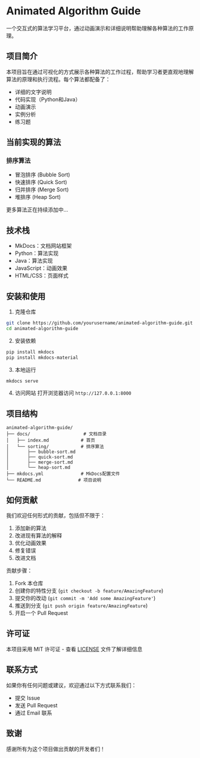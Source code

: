 # Animated Algorithm Guide

一个交互式的算法学习平台，通过动画演示和详细说明帮助理解各种算法的工作原理。

## 项目简介

本项目旨在通过可视化的方式展示各种算法的工作过程，帮助学习者更直观地理解算法的原理和执行流程。每个算法都配备了：

- 详细的文字说明
- 代码实现（Python和Java）
- 动画演示
- 实例分析
- 练习题

## 当前实现的算法

### 排序算法
- 冒泡排序 (Bubble Sort)
- 快速排序 (Quick Sort)
- 归并排序 (Merge Sort)
- 堆排序 (Heap Sort)

更多算法正在持续添加中...

## 技术栈

- MkDocs：文档网站框架
- Python：算法实现
- Java：算法实现
- JavaScript：动画效果
- HTML/CSS：页面样式

## 安装和使用

1. 克隆仓库
```bash
git clone https://github.com/yourusername/animated-algorithm-guide.git
cd animated-algorithm-guide
```

2. 安装依赖
```bash
pip install mkdocs
pip install mkdocs-material
```

3. 本地运行
```bash
mkdocs serve
```

4. 访问网站
打开浏览器访问 `http://127.0.0.1:8000`

## 项目结构

```
animated-algorithm-guide/
├── docs/                    # 文档目录
│   ├── index.md            # 首页
│   └── sorting/            # 排序算法
│       ├── bubble-sort.md
│       ├── quick-sort.md
│       ├── merge-sort.md
│       └── heap-sort.md
├── mkdocs.yml              # MkDocs配置文件
└── README.md              # 项目说明
```

## 如何贡献

我们欢迎任何形式的贡献，包括但不限于：

1. 添加新的算法
2. 改进现有算法的解释
3. 优化动画效果
4. 修复错误
5. 改进文档

贡献步骤：

1. Fork 本仓库
2. 创建你的特性分支 (`git checkout -b feature/AmazingFeature`)
3. 提交你的改动 (`git commit -m 'Add some AmazingFeature'`)
4. 推送到分支 (`git push origin feature/AmazingFeature`)
5. 开启一个 Pull Request

## 许可证

本项目采用 MIT 许可证 - 查看 [LICENSE](LICENSE) 文件了解详细信息

## 联系方式

如果你有任何问题或建议，欢迎通过以下方式联系我们：

- 提交 Issue
- 发送 Pull Request
- 通过 Email 联系

## 致谢

感谢所有为这个项目做出贡献的开发者们！
